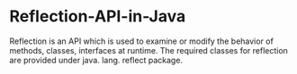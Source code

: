 # Reflection-API-in-Java
Reflection is an API which is used to examine or modify the behavior of methods, classes, interfaces at runtime. 
The required classes for reflection are provided under java. lang. reflect package.
